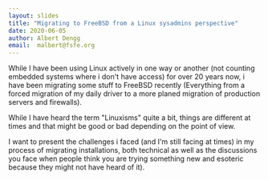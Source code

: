 ```yaml
---
layout: slides
title: "Migrating to FreeBSD from a Linux sysadmins perspective"
date: 2020-06-05
author: Albert Dengg
email:  malbert@fsfe.org
---
```

While I have been using Linux actively in one way or another (not counting embedded systems where i don't have access) for over 20 years now, i have been migrating some stuff to FreeBSD recently (Everything from a forced migration of my daily driver to a more planed migration of production servers and firewalls).

While I have heard the term "Linuxisms" quite a bit, things are different at times and that might be good or bad depending on the point of view.

I want to present the challenges i faced (and I'm still facing at times) in my process of migrating installations, both technical as well as the discussions you face when people think you are trying something new and esoteric because they might not have heard of it).
